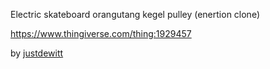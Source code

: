 Electric skateboard orangutang kegel pulley (enertion clone)

https://www.thingiverse.com/thing:1929457

by [justdewitt](https://www.thingiverse.com/justdewitt)